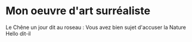 # Mon oeuvre d'art surréaliste
Le Chêne un jour dit au roseau :
Vous avez bien sujet d'accuser la Nature
Hello dit-il